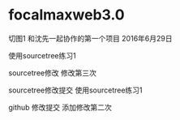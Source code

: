 # focalmaxweb3.0
切图1
和沈先一起协作的第一个项目
2016年6月29日


使用sourcetree练习1

sourcetree修改  修改第三次

sourcetree修改提交  使用sourcetree练习1

github 修改提交  添加修改第二次

